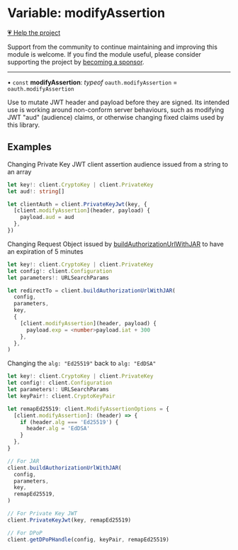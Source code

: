 # Variable: modifyAssertion

[💗 Help the project](https://github.com/sponsors/panva)

Support from the community to continue maintaining and improving this module is welcome. If you find the module useful, please consider supporting the project by [becoming a sponsor](https://github.com/sponsors/panva).

***

• `const` **modifyAssertion**: *typeof* `oauth.modifyAssertion` = `oauth.modifyAssertion`

Use to mutate JWT header and payload before they are signed. Its intended use
is working around non-conform server behaviours, such as modifying JWT "aud"
(audience) claims, or otherwise changing fixed claims used by this library.

## Examples

Changing Private Key JWT client assertion audience issued from a string to an
array

```ts
let key!: client.CryptoKey | client.PrivateKey
let aud!: string[]

let clientAuth = client.PrivateKeyJwt(key, {
  [client.modifyAssertion](header, payload) {
    payload.aud = aud
  },
})
```

Changing Request Object issued by [buildAuthorizationUrlWithJAR](../functions/buildAuthorizationUrlWithJAR.md) to have
an expiration of 5 minutes

```ts
let key!: client.CryptoKey | client.PrivateKey
let config!: client.Configuration
let parameters!: URLSearchParams

let redirectTo = client.buildAuthorizationUrlWithJAR(
  config,
  parameters,
  key,
  {
    [client.modifyAssertion](header, payload) {
      payload.exp = <number>payload.iat + 300
    },
  },
)
```

Changing the `alg: "Ed25519"` back to `alg: "EdDSA"`

```ts
let key!: client.CryptoKey | client.PrivateKey
let config!: client.Configuration
let parameters!: URLSearchParams
let keyPair!: client.CryptoKeyPair

let remapEd25519: client.ModifyAssertionOptions = {
  [client.modifyAssertion]: (header) => {
    if (header.alg === 'Ed25519') {
      header.alg = 'EdDSA'
    }
  },
}

// For JAR
client.buildAuthorizationUrlWithJAR(
  config,
  parameters,
  key,
  remapEd25519,
)

// For Private Key JWT
client.PrivateKeyJwt(key, remapEd25519)

// For DPoP
client.getDPoPHandle(config, keyPair, remapEd25519)
```
